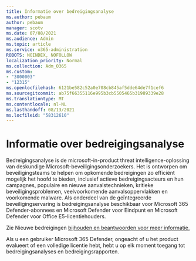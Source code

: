```yaml
---
title: Informatie over bedreigingsanalyse
ms.author: pebaum
author: pebaum
manager: scotv
ms.date: 07/08/2021
ms.audience: Admin
ms.topic: article
ms.service: o365-administration
ROBOTS: NOINDEX, NOFOLLOW
localization_priority: Normal
ms.collection: Adm_O365
ms.custom:
- "3000003"
- "12315"
ms.openlocfilehash: 6121be582c52a0e708cb845af5dde64de7f1cef6
ms.sourcegitcommit: ab75f66355116e995b3cb5505465b31989339e28
ms.translationtype: MT
ms.contentlocale: nl-NL
ms.lasthandoff: 08/13/2021
ms.locfileid: "58312610"
---
```

# <a name="about-threat-analytics"></a>Informatie over bedreigingsanalyse

Bedreigingsanalyse is de microsoft-in-product threat intelligence-oplossing van deskundige Microsoft-beveiligingsonderzoekers. Het is ontworpen om beveiligingsteams te helpen om opkomende bedreigingen zo efficiënt mogelijk het hoofd te bieden, inclusief actieve bedreigingsacteurs en hun campagnes, populaire en nieuwe aanvalstechnieken, kritieke beveiligingsproblemen, veelvoorkomende aanvalsoppervlakken en voorkomende malware. Als onderdeel van de geïntegreerde beveiligingservaring is bedreigingsanalyse beschikbaar voor Microsoft 365 Defender-abonnees en Microsoft Defender voor Eindpunt en Microsoft Defender voor Office E5-licentiehouders. 

Zie Nieuwe bedreigingen [bijhouden en beantwoorden voor meer informatie.](https://docs.microsoft.com/microsoft-365/security/defender/threat-analytics)

Als u een gebruiker Microsoft 365 Defender, ongeacht of u het product evalueert of een volledige licentie hebt, hebt u op elk moment toegang tot bedreigingsanalyses en bedreigingsrapporten. 